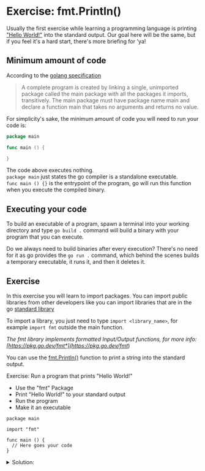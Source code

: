 # Exercise: fmt.Println()

Usually the first exercise while learning a programming language is printing ["Hello World!"](https://en.wikipedia.org/wiki/%22Hello,_World!%22_program) into the standard output. Our goal here will be the same, but if you feel it's a hard start, there's more briefing for 'ya!

## Minimum amount of code

According to the [golang specification](https://go.dev/ref/spec#Program_execution)
> A complete program is created by linking a single, unimported package called the main package with all the packages it imports, transitively. The main package must have package name main and declare a function main that takes no arguments and returns no value.

For simplicity's sake, the minimum amount of code you will need to run your code is:

```go
package main

func main () {

}
```

The code above executes nothing.  
`package main` just states the go compiler is a standalone executable.  
`func main () {}` is the entrypoint of the program, go will run this function when you execute the compiled binary.  

## Executing your code

To build an executable of a program, spawn a terminal into your working directory and type `go build .` command will build a binary with your program that you can execute.

Do we always need to build binaries after every execution?
There's no need for it as go provides the `go run .` command, which behind the scenes builds a temporary executable, it runs it, and then it deletes it.

## Exercise

In this exercise you will learn to import packages. You can import public libraries from other developers like you can import libraries that are in the go [standard library](https://pkg.go.dev/std)

To import a library, you just need to type `import <library_name>`, for example `import fmt` outside the main function.

*The fmt library implements formatted Input/Output functions, for more info: [https://pkg.go.dev/fmt*](https://pkg.go.dev/fmt*)

You can use the [fmt.Println()](https://pkg.go.dev/fmt#Println) function to print a string into the standard output.

Exercise: Run a program that prints "Hello World!"

- Use the "fmt" Package
- Print "Hello World!" to your standard output
- Run the program
- Make it an executable

```golang
package main

import "fmt"

func main () {
  // Here goes your code
}
```

<details>
<summary> Solution: </summary>

```golang
package main

import "fmt"

func main () {
	fmt.Println("Hello World!")
}

// To run the program:
// - go run solution.go

// To build an executable file
// - go build solution.go
```

</details>
